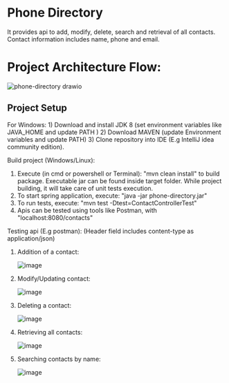 # Phone Directory
It provides api to add, modify, delete, search and retrieval of all contacts. Contact information includes name, phone and email.

# Project Architecture Flow:

![phone-directory drawio](https://github.com/SanketKutumbe/phone-directory/assets/30076041/b2b4451e-eba7-40c5-ab67-01f6daa0fd2b)

<h2> Project Setup </h2>
For Windows:
1) Download and install JDK 8 (set environment variables like JAVA_HOME and update PATH )
2) Download MAVEN (update Environment variables and update PATH)
3) Clone repository into IDE (E.g IntelliJ idea community edition).

Build project (Windows/Linux):
1) Execute (in cmd or powershell or Terminal): "mvn clean install" to build package. Executable jar can be found inside target folder. While project building, it will take care of unit tests execution.
2) To start spring application, execute: "java -jar phone-directory.jar"
3) To run tests, execute: "mvn test -Dtest=ContactControllerTest" 
4) Apis can be tested using tools like Postman, with "localhost:8080/contacts"

Testing api (E.g postman): (Header field includes content-type as application/json)
1) Addition of a contact:

   ![image](https://github.com/SanketKutumbe/phone-directory/assets/30076041/ea7609dc-355f-4912-8019-f1e32a6ee3bd)


3) Modify/Updating contact:

   ![image](https://github.com/SanketKutumbe/phone-directory/assets/30076041/acadf30f-cc5f-46c4-87ec-6370bcdea79e)


4) Deleting a contact:

   ![image](https://github.com/SanketKutumbe/phone-directory/assets/30076041/19206342-71cc-447b-be07-9f536a5cdf8d)


5) Retrieving all contacts:

   ![image](https://github.com/SanketKutumbe/phone-directory/assets/30076041/9878ee48-0d11-4596-8c8c-f612359b89f8)


7) Searching contacts by name:

   ![image](https://github.com/SanketKutumbe/magic-dice-game/assets/30076041/e7d57335-5886-4d29-b1e6-3fa637943db8)



   
   

